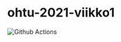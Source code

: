 # ohtu-2021-viikko1
![Github Actions](https://github.com/tsa-dom/ohtu-2021-viikko1/workflows/Java%20CI%20with%20Gradle/badge.svg)
